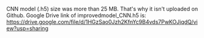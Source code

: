 CNN model (.h5) size was more than 25 MB. That's why it isn't uploaded on Github. Google Drive link of improvedmodel_CNN.h5 is: https://drive.google.com/file/d/1HGzSao0Jzh2KfnYc9B4vds7PwKOJjqdQ/view?usp=sharing
